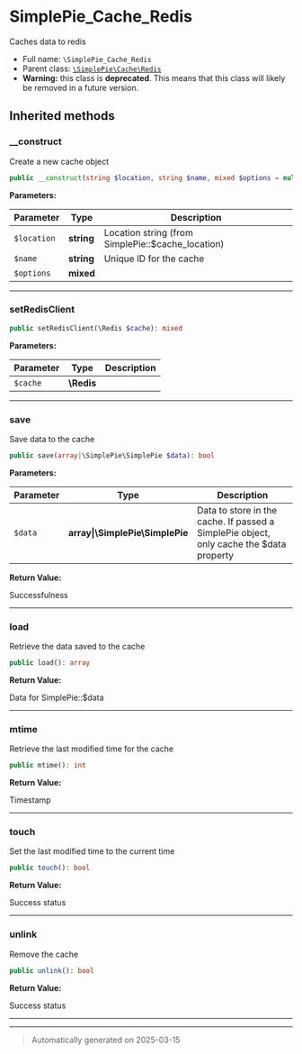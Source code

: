 
# SimplePie_Cache_Redis

Caches data to redis



* Full name: `\SimplePie_Cache_Redis`
* Parent class: [`\SimplePie\Cache\Redis`](./SimplePie/Cache/Redis.md)
* **Warning:** this class is **deprecated**. This means that this class will likely be removed in a future version.






## Inherited methods


### __construct

Create a new cache object

```php
public __construct(string $location, string $name, mixed $options = null): mixed
```








**Parameters:**

| Parameter | Type | Description |
|-----------|------|-------------|
| `$location` | **string** | Location string (from SimplePie::$cache_location) |
| `$name` | **string** | Unique ID for the cache |
| `$options` | **mixed** |  |





***

### setRedisClient



```php
public setRedisClient(\Redis $cache): mixed
```








**Parameters:**

| Parameter | Type | Description |
|-----------|------|-------------|
| `$cache` | **\Redis** |  |





***

### save

Save data to the cache

```php
public save(array|\SimplePie\SimplePie $data): bool
```








**Parameters:**

| Parameter | Type | Description |
|-----------|------|-------------|
| `$data` | **array&#124;\SimplePie\SimplePie** | Data to store in the cache. If passed a SimplePie object, only cache the $data property |


**Return Value:**

Successfulness




***

### load

Retrieve the data saved to the cache

```php
public load(): array
```









**Return Value:**

Data for SimplePie::$data




***

### mtime

Retrieve the last modified time for the cache

```php
public mtime(): int
```









**Return Value:**

Timestamp




***

### touch

Set the last modified time to the current time

```php
public touch(): bool
```









**Return Value:**

Success status




***

### unlink

Remove the cache

```php
public unlink(): bool
```









**Return Value:**

Success status




***


***
> Automatically generated on 2025-03-15
